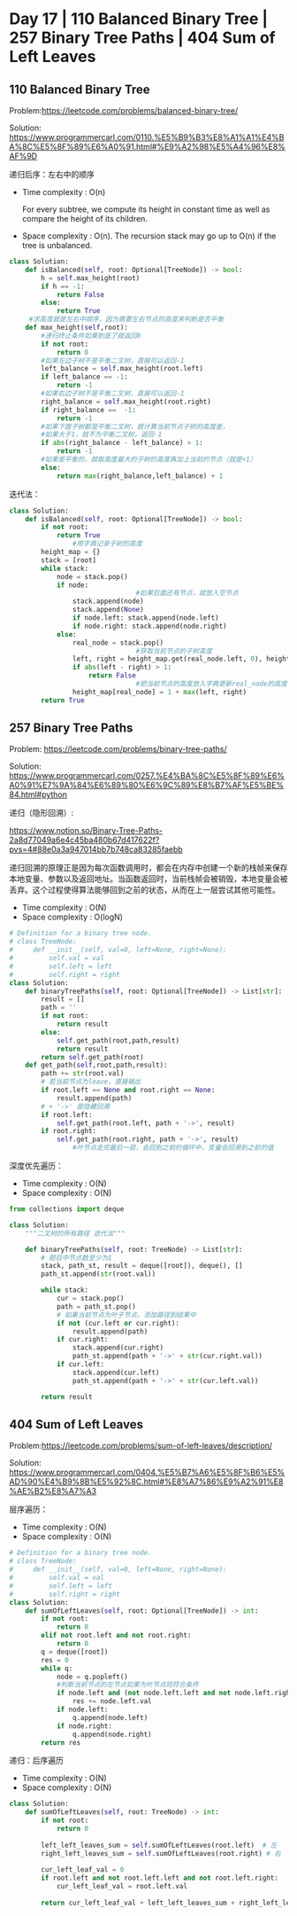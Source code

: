 # Day 17 | 110 Balanced Binary Tree | 257 Binary Tree Paths | 404 Sum of Left Leaves

## 110 Balanced Binary Tree

Problem:https://leetcode.com/problems/balanced-binary-tree/

Solution: https://www.programmercarl.com/0110.%E5%B9%B3%E8%A1%A1%E4%BA%8C%E5%8F%89%E6%A0%91.html#%E9%A2%98%E5%A4%96%E8%AF%9D

递归后序：左右中的顺序

- Time complexity : O(n)

  For every subtree, we compute its height in constant time as well as compare the height of its children.

- Space complexity : O(n). The recursion stack may go up to O(n) if the tree is unbalanced.

```python
class Solution:
    def isBalanced(self, root: Optional[TreeNode]) -> bool:
        h = self.max_height(root)
        if h == -1:
            return False
        else: 
            return True
     #求高度就是左右中顺序，因为需要左右节点的高度来判断是否平衡
    def max_height(self,root):
        #递归终止条件如果到底了就返回0
        if not root:
            return 0
        #如果左边子树不是平衡二叉树，直接可以返回-1
        left_balance = self.max_height(root.left)
        if left_balance == -1:
            return -1
        #如果右边子树不是平衡二叉树，直接可以返回-1
        right_balance = self.max_height(root.right) 
        if right_balance ==  -1:
            return -1
        #如果下面子树都是平衡二叉树，就计算当前节点子树的高度差，
        #如果大于1，就不为平衡二叉树，返回-1
        if abs(right_balance - left_balance) > 1:
            return -1
        #如果是平衡的，就取高度最大的子树的高度再加上当前的节点（就是+1）
        else:
            return max(right_balance,left_balance) + 1
```

迭代法：

```python
class Solution:
    def isBalanced(self, root: Optional[TreeNode]) -> bool:
        if not root:
            return True
				#用字典记录子树的高度
        height_map = {}
        stack = [root]
        while stack:
            node = stack.pop()
            if node:
								#如果后面还有节点，就放入空节点
                stack.append(node)
                stack.append(None)
                if node.left: stack.append(node.left)
                if node.right: stack.append(node.right)
            else:
                real_node = stack.pop()
								#获取当前节点的子树高度
                left, right = height_map.get(real_node.left, 0), height_map.get(real_node.right, 0)
                if abs(left - right) > 1:
                    return False
								#把当前节点的高度放入字典更新real_node的高度
                height_map[real_node] = 1 + max(left, right)
        return True
```

## 257 Binary Tree Paths

Problem: https://leetcode.com/problems/binary-tree-paths/

Solution: https://www.programmercarl.com/0257.%E4%BA%8C%E5%8F%89%E6%A0%91%E7%9A%84%E6%89%80%E6%9C%89%E8%B7%AF%E5%BE%84.html#python

递归（隐形回溯）:

https://www.notion.so/Binary-Tree-Paths-2a8d77049a6e4c45ba480b67d417622f?pvs=4#88e0a3a947014bb7b748ca83285faebb

递归回溯的原理正是因为每次函数调用时，都会在内存中创建一个新的栈帧来保存本地变量、参数以及返回地址。当函数返回时，当前栈帧会被销毁，本地变量会被丢弃。这个过程使得算法能够回到之前的状态，从而在上一层尝试其他可能性。

- Time complexity : O(N)
- Space complexity : O(logN)

```python
# Definition for a binary tree node.
# class TreeNode:
#     def __init__(self, val=0, left=None, right=None):
#         self.val = val
#         self.left = left
#         self.right = right
class Solution:
    def binaryTreePaths(self, root: Optional[TreeNode]) -> List[str]:
        result = []
        path = ''
        if not root:
            return result
        else: 
            self.get_path(root,path,result)
            return result 
        return self.get_path(root)
    def get_path(self,root,path,result):
        path += str(root.val)
        # 若当前节点为leave，直接输出
        if root.left == None and root.right == None:
            result.append(path)
        # + '->' 是隐藏回溯
        if root.left:
            self.get_path(root.left, path + '->', result)
        if root.right:
            self.get_path(root.right, path + '->', result)
				#叶节点走完最后一层，会回到之前的循环中，变量会回溯到之前的值
```

深度优先遍历：

- Time complexity : O(N)
- Space complexity : O(N)

```python
from collections import deque

class Solution:
    """二叉树的所有路径 迭代法"""

    def binaryTreePaths(self, root: TreeNode) -> List[str]:
        # 题目中节点数至少为1
        stack, path_st, result = deque([root]), deque(), []
        path_st.append(str(root.val))

        while stack:
            cur = stack.pop()
            path = path_st.pop()
            # 如果当前节点为叶子节点，添加路径到结果中
            if not (cur.left or cur.right):
                result.append(path)
            if cur.right:
                stack.append(cur.right)
                path_st.append(path + '->' + str(cur.right.val))
            if cur.left:
                stack.append(cur.left)
                path_st.append(path + '->' + str(cur.left.val))

        return result
```

## 404 Sum of Left Leaves

Problem:https://leetcode.com/problems/sum-of-left-leaves/description/

Solution: https://www.programmercarl.com/0404.%E5%B7%A6%E5%8F%B6%E5%AD%90%E4%B9%8B%E5%92%8C.html#%E8%A7%86%E9%A2%91%E8%AE%B2%E8%A7%A3

层序遍历：

- Time complexity : O(N)
- Space complexity : O(N)

```python
# Definition for a binary tree node.
# class TreeNode:
#     def __init__(self, val=0, left=None, right=None):
#         self.val = val
#         self.left = left
#         self.right = right
class Solution:
    def sumOfLeftLeaves(self, root: Optional[TreeNode]) -> int:
        if not root:
            return 0
        elif not root.left and not root.right:
            return 0
        q = deque([root])
        res = 0
        while q:
            node = q.popleft()
            #判断当前节点的左节点如果为叶节点则符合条件
            if node.left and (not node.left.left and not node.left.right):
                res += node.left.val
            if node.left:
                q.append(node.left)
            if node.right:
                q.append(node.right)    
        return res
```

递归：后序遍历

- Time complexity : O(N)
- Space complexity : O(N)

```python
class Solution:
    def sumOfLeftLeaves(self, root: TreeNode) -> int:
        if not root: 
            return 0
        
        left_left_leaves_sum = self.sumOfLeftLeaves(root.left)  # 左
        right_left_leaves_sum = self.sumOfLeftLeaves(root.right) # 右
        
        cur_left_leaf_val = 0
        if root.left and not root.left.left and not root.left.right: 
            cur_left_leaf_val = root.left.val 
            
        return cur_left_leaf_val + left_left_leaves_sum + right_left_leaves_sum # 中
```
